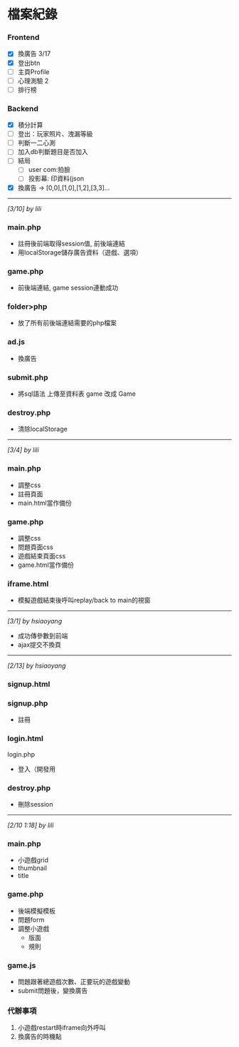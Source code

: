 # 檔案紀錄
### Frontend
- [x] 換廣告 3/17
- [x] 登出btn
- [ ] 主頁Profile
- [ ] 心理測驗 2
- [ ] 排行榜

### Backend
- [x] 積分計算
- [ ] 登出：玩家照片、洩漏等級
- [ ] 判斷一二心測
- [ ] 加入db判斷題目是否加入
- [ ] 結局
    - [ ] user com:拍臉
    - [ ] 投影幕: 印資料(json
- [x] 換廣告 -> [0,0],[1,0],[1,2],[3,3]...

---
*[3/10] by lili*
### main.php
+ 註冊後前端取得session值, 前後端連結
+ 用localStorage儲存廣告資料（遊戲、選項）

### game.php
+ 前後端連結, game session連動成功

### folder>php
+ 放了所有前後端連結需要的php檔案

### ad.js
+ 換廣告

### submit.php
+ 將sql語法 上傳至資料表 game 改成 Game

### destroy.php
+ 清除localStorage
---
*[3/4] by lili*
### main.php
+ 調整css
+ 註冊頁面
+ main.html當作備份

### game.php
+ 調整css
+ 問題頁面css
+ 遊戲結束頁面css
+ game.html當作備份

### iframe.html
+ 模擬遊戲結束後呼叫replay/back to main的視窗
---
*[3/1] by hsiaoyang*
+ 成功傳參數到前端
+ ajax提交不換頁
---
*[2/13] by hsiaoyang*
### signup.html
### signup.php
+ 註冊

### login.html
login.php
+ 登入（開發用

### destroy.php
+ 刪除session
---
*[2/10 1:18] by lili*
### main.php
+ 小遊戲grid
+ thumbnail
+ title

### game.php
+ 後端模擬模板
+ 問題form
+ 調整小遊戲
    +  版面
    + 規則

### game.js
+ 問題跟著總遊戲次數、正要玩的遊戲變動
+ submit問題後，變換廣告

### 代辦事項
1. 小遊戲restart時iframe向外呼叫
2. 換廣告的時機點
